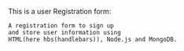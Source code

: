 This is a user Registration form:










    A registration form to sign up 
    and store user information using 
    HTML(here hbs(handlebars)), Node.js and MongoDB.
